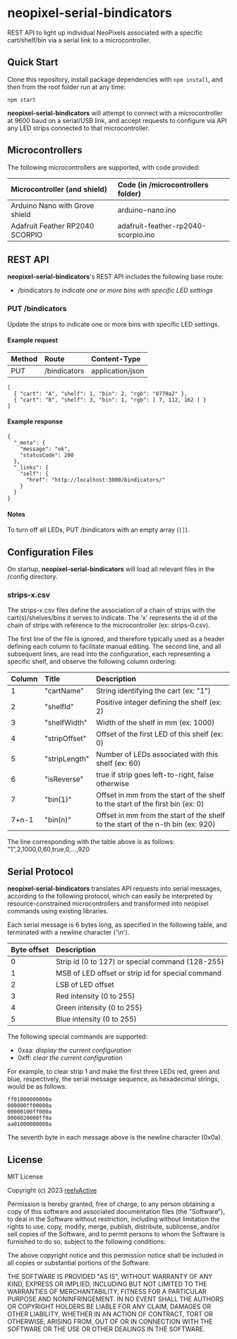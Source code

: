 neopixel-serial-bindicators
===========================

REST API to light up individual NeoPixels associated with a specific cart/shelf/bin via a serial link to a microcontroller.


Quick Start
-----------

Clone this repository, install package dependencies with `npm install`, and then from the root folder run at any time:

    npm start

__neopixel-serial-bindicators__ will attempt to connect with a microcontroller at 9600 baud on a serial/USB link, and accept requests to configure via API any LED strips connected to that microcontroller.


Microcontrollers
----------------

The following microcontrollers are supported, with code provided:

| Microcontroller (and shield)    | Code (in /microcontrollers folder)  |
|:--------------------------------|:------------------------------------|
| Arduino Nano with Grove shield  | arduino-nano.ino                    |
| Adafruit Feather RP2040 SCORPIO | adafruit-feather-rp2040-scorpio.ino |


REST API
--------

__neopixel-serial-bindicators__'s REST API includes the following base route:
- /bindicators _to indicate one or more bins with specific LED settings_

### PUT /bindicators

Update the strips to indicate one or more bins with specific LED settings.

#### Example request

| Method | Route        | Content-Type     |
|:-------|:-------------|:-----------------|
| PUT    | /bindicators | application/json |

    [
      { "cart": "A", "shelf": 1, "bin": 2, "rgb": "0770a2" },
      { "cart": "B", "shelf": 3, "bin": 1, "rgb": [ 7, 112, 162 ] }
    ]

#### Example response

    {
      "_meta": {
        "message": "ok",
        "statusCode": 200
      },
      "_links": {
        "self": {
          "href": "http://localhost:3000/bindicators/"
        }
      }
    }

#### Notes

To turn off all LEDs, PUT /bindicators with an empty array (`[]`).


Configuration Files
-------------------

On startup, __neopixel-serial-bindicators__ will load all relevant files in the /config directory.

### strips-x.csv

The strips-x.csv files define the association of a chain of strips with the cart(s)/shelves/bins it serves to indicate.  The 'x' represents the id of the chain of strips with reference to the microcontroller (ex: strips-0.csv).

The first line of the file is ignored, and therefore typically used as a header defining each column to facilitate manual editing.  The second line, and all subsequent lines, are read into the configuration, each representing a specific shelf, and observe the following column ordering:

| Column | Title         | Description                                        |
|:-------|:--------------|:---------------------------------------------------|
| 1      | "cartName"    | String identifying the cart (ex: "1")              |
| 2      | "shelfId"     | Positive integer defining the shelf (ex: 2)        |
| 3      | "shelfWidth"  | Width of the shelf in mm (ex: 1000)                |
| 4      | "stripOffset" | Offset of the first LED of this shelf (ex: 0)      |
| 5      | "stripLength" | Number of LEDs associated with this shelf (ex: 60) |
| 6      | "isReverse"   | true if strip goes left-to-right, false otherwise  |
| 7      | "bin(1)"      | Offset in mm from the start of the shelf to the start of the first bin (ex: 0) |
| 7+n-1  | "bin(n)"      | Offset in mm from the start of the shelf to the start of the n-th bin (ex: 920) |

The line corresponding with the table above is as follows:
    "1",2,1000,0,60,true,0,...,920


Serial Protocol
---------------

__neopixel-serial-bindicators__ translates API requests into serial messages, according to the following protocol, which can easily be interpreted by resource-constrained microcontrollers and transformed into neopixel commands using existing libraries.

Each serial message is 6 bytes long, as specified in the following table, and terminated with a newline character ('\n').

| Byte offset | Description                                       |
|:------------|:--------------------------------------------------|
| 0           | Strip id (0 to 127) or special command (128-255)  |
| 1           | MSB of LED offset or strip id for special command |
| 2           | LSB of LED offset                                 |
| 3           | Red intensity (0 to 255)                          |
| 4           | Green intensity (0 to 255)                        |
| 5           | Blue intensity (0 to 255)                         |

The following special commands are supported:
- 0xaa: _display the current configuration_
- 0xff: _clear the current configuration_

For example, to clear strip 1 and make the first three LEDs red, green and blue, respectively, the serial message sequence, as hexadecimal strings, would be as follows:

    ff01000000000a
    000000ff00000a
    00000100ff000a
    0000020000ff0a
    aa01000000000a

The seventh byte in each message above is the newline character (0x0a).


License
-------

MIT License

Copyright (c) 2023 [reelyActive](https://www.reelyactive.com)

Permission is hereby granted, free of charge, to any person obtaining a copy of this software and associated documentation files (the "Software"), to deal in the Software without restriction, including without limitation the rights to use, copy, modify, merge, publish, distribute, sublicense, and/or sell copies of the Software, and to permit persons to whom the Software is furnished to do so, subject to the following conditions:

The above copyright notice and this permission notice shall be included in all copies or substantial portions of the Software.

THE SOFTWARE IS PROVIDED "AS IS", WITHOUT WARRANTY OF ANY KIND, EXPRESS OR 
IMPLIED, INCLUDING BUT NOT LIMITED TO THE WARRANTIES OF MERCHANTABILITY, 
FITNESS FOR A PARTICULAR PURPOSE AND NONINFRINGEMENT. IN NO EVENT SHALL THE 
AUTHORS OR COPYRIGHT HOLDERS BE LIABLE FOR ANY CLAIM, DAMAGES OR OTHER 
LIABILITY, WHETHER IN AN ACTION OF CONTRACT, TORT OR OTHERWISE, ARISING FROM, 
OUT OF OR IN CONNECTION WITH THE SOFTWARE OR THE USE OR OTHER DEALINGS IN 
THE SOFTWARE.
